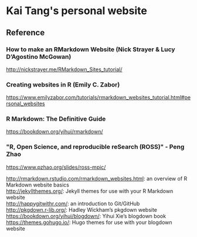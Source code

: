 # Kai Tang's personal website  
  
## Reference  

### How to make an RMarkdown Website  (Nick Strayer & Lucy D’Agostino McGowan)  
<http://nickstrayer.me/RMarkdown_Sites_tutorial/>  

### Creating websites in R  (Emily C. Zabor)  
<https://www.emilyzabor.com/tutorials/rmarkdown_websites_tutorial.html#personal_websites>  

### R Markdown: The Definitive Guide  
<https://bookdown.org/yihui/rmarkdown/>  

### "R, Open Science, and reproducible reSearch (ROSS)" - Peng Zhao 
<https://www.pzhao.org/slides/ross-mpic/>

http://rmarkdown.rstudio.com/rmarkdown_websites.html: an overview of R Markdown website basics    
http://jekyllthemes.org/: Jekyll themes for use with your R Markdown website    
http://happygitwithr.com/: an introduction to Git/GitHub    
http://pkgdown.r-lib.org/: Hadley Wickham’s pkgdown website    
https://bookdown.org/yihui/blogdown/: Yihui Xie’s blogdown book    
https://themes.gohugo.io/: Hugo themes for use with your blogdown website    
